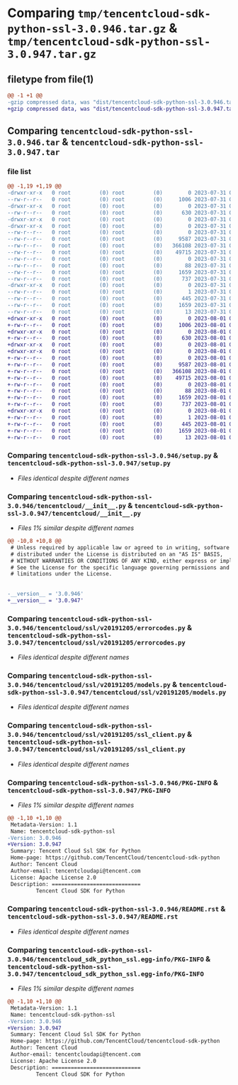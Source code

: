 # Comparing `tmp/tencentcloud-sdk-python-ssl-3.0.946.tar.gz` & `tmp/tencentcloud-sdk-python-ssl-3.0.947.tar.gz`

## filetype from file(1)

```diff
@@ -1 +1 @@
-gzip compressed data, was "dist/tencentcloud-sdk-python-ssl-3.0.946.tar", last modified: Mon Jul 31 00:35:13 2023, max compression
+gzip compressed data, was "dist/tencentcloud-sdk-python-ssl-3.0.947.tar", last modified: Tue Aug  1 00:55:28 2023, max compression
```

## Comparing `tencentcloud-sdk-python-ssl-3.0.946.tar` & `tencentcloud-sdk-python-ssl-3.0.947.tar`

### file list

```diff
@@ -1,19 +1,19 @@
-drwxr-xr-x   0 root         (0) root         (0)        0 2023-07-31 00:35:13.000000 tencentcloud-sdk-python-ssl-3.0.946/
--rw-r--r--   0 root         (0) root         (0)     1006 2023-07-31 00:35:12.000000 tencentcloud-sdk-python-ssl-3.0.946/setup.py
-drwxr-xr-x   0 root         (0) root         (0)        0 2023-07-31 00:35:13.000000 tencentcloud-sdk-python-ssl-3.0.946/tencentcloud/
--rw-r--r--   0 root         (0) root         (0)      630 2023-07-31 00:35:12.000000 tencentcloud-sdk-python-ssl-3.0.946/tencentcloud/__init__.py
-drwxr-xr-x   0 root         (0) root         (0)        0 2023-07-31 00:35:13.000000 tencentcloud-sdk-python-ssl-3.0.946/tencentcloud/ssl/
-drwxr-xr-x   0 root         (0) root         (0)        0 2023-07-31 00:35:13.000000 tencentcloud-sdk-python-ssl-3.0.946/tencentcloud/ssl/v20191205/
--rw-r--r--   0 root         (0) root         (0)        0 2023-07-31 00:35:12.000000 tencentcloud-sdk-python-ssl-3.0.946/tencentcloud/ssl/v20191205/__init__.py
--rw-r--r--   0 root         (0) root         (0)     9587 2023-07-31 00:35:12.000000 tencentcloud-sdk-python-ssl-3.0.946/tencentcloud/ssl/v20191205/errorcodes.py
--rw-r--r--   0 root         (0) root         (0)   366108 2023-07-31 00:35:12.000000 tencentcloud-sdk-python-ssl-3.0.946/tencentcloud/ssl/v20191205/models.py
--rw-r--r--   0 root         (0) root         (0)    49715 2023-07-31 00:35:12.000000 tencentcloud-sdk-python-ssl-3.0.946/tencentcloud/ssl/v20191205/ssl_client.py
--rw-r--r--   0 root         (0) root         (0)        0 2023-07-31 00:35:12.000000 tencentcloud-sdk-python-ssl-3.0.946/tencentcloud/ssl/__init__.py
--rw-r--r--   0 root         (0) root         (0)       88 2023-07-31 00:35:13.000000 tencentcloud-sdk-python-ssl-3.0.946/setup.cfg
--rw-r--r--   0 root         (0) root         (0)     1659 2023-07-31 00:35:13.000000 tencentcloud-sdk-python-ssl-3.0.946/PKG-INFO
--rw-r--r--   0 root         (0) root         (0)      737 2023-07-31 00:35:12.000000 tencentcloud-sdk-python-ssl-3.0.946/README.rst
-drwxr-xr-x   0 root         (0) root         (0)        0 2023-07-31 00:35:13.000000 tencentcloud-sdk-python-ssl-3.0.946/tencentcloud_sdk_python_ssl.egg-info/
--rw-r--r--   0 root         (0) root         (0)        1 2023-07-31 00:35:13.000000 tencentcloud-sdk-python-ssl-3.0.946/tencentcloud_sdk_python_ssl.egg-info/dependency_links.txt
--rw-r--r--   0 root         (0) root         (0)      445 2023-07-31 00:35:13.000000 tencentcloud-sdk-python-ssl-3.0.946/tencentcloud_sdk_python_ssl.egg-info/SOURCES.txt
--rw-r--r--   0 root         (0) root         (0)     1659 2023-07-31 00:35:13.000000 tencentcloud-sdk-python-ssl-3.0.946/tencentcloud_sdk_python_ssl.egg-info/PKG-INFO
--rw-r--r--   0 root         (0) root         (0)       13 2023-07-31 00:35:13.000000 tencentcloud-sdk-python-ssl-3.0.946/tencentcloud_sdk_python_ssl.egg-info/top_level.txt
+drwxr-xr-x   0 root         (0) root         (0)        0 2023-08-01 00:55:28.000000 tencentcloud-sdk-python-ssl-3.0.947/
+-rw-r--r--   0 root         (0) root         (0)     1006 2023-08-01 00:55:28.000000 tencentcloud-sdk-python-ssl-3.0.947/setup.py
+drwxr-xr-x   0 root         (0) root         (0)        0 2023-08-01 00:55:28.000000 tencentcloud-sdk-python-ssl-3.0.947/tencentcloud/
+-rw-r--r--   0 root         (0) root         (0)      630 2023-08-01 00:55:28.000000 tencentcloud-sdk-python-ssl-3.0.947/tencentcloud/__init__.py
+drwxr-xr-x   0 root         (0) root         (0)        0 2023-08-01 00:55:28.000000 tencentcloud-sdk-python-ssl-3.0.947/tencentcloud/ssl/
+drwxr-xr-x   0 root         (0) root         (0)        0 2023-08-01 00:55:28.000000 tencentcloud-sdk-python-ssl-3.0.947/tencentcloud/ssl/v20191205/
+-rw-r--r--   0 root         (0) root         (0)        0 2023-08-01 00:55:28.000000 tencentcloud-sdk-python-ssl-3.0.947/tencentcloud/ssl/v20191205/__init__.py
+-rw-r--r--   0 root         (0) root         (0)     9587 2023-08-01 00:55:28.000000 tencentcloud-sdk-python-ssl-3.0.947/tencentcloud/ssl/v20191205/errorcodes.py
+-rw-r--r--   0 root         (0) root         (0)   366108 2023-08-01 00:55:28.000000 tencentcloud-sdk-python-ssl-3.0.947/tencentcloud/ssl/v20191205/models.py
+-rw-r--r--   0 root         (0) root         (0)    49715 2023-08-01 00:55:28.000000 tencentcloud-sdk-python-ssl-3.0.947/tencentcloud/ssl/v20191205/ssl_client.py
+-rw-r--r--   0 root         (0) root         (0)        0 2023-08-01 00:55:28.000000 tencentcloud-sdk-python-ssl-3.0.947/tencentcloud/ssl/__init__.py
+-rw-r--r--   0 root         (0) root         (0)       88 2023-08-01 00:55:28.000000 tencentcloud-sdk-python-ssl-3.0.947/setup.cfg
+-rw-r--r--   0 root         (0) root         (0)     1659 2023-08-01 00:55:28.000000 tencentcloud-sdk-python-ssl-3.0.947/PKG-INFO
+-rw-r--r--   0 root         (0) root         (0)      737 2023-08-01 00:55:28.000000 tencentcloud-sdk-python-ssl-3.0.947/README.rst
+drwxr-xr-x   0 root         (0) root         (0)        0 2023-08-01 00:55:28.000000 tencentcloud-sdk-python-ssl-3.0.947/tencentcloud_sdk_python_ssl.egg-info/
+-rw-r--r--   0 root         (0) root         (0)        1 2023-08-01 00:55:28.000000 tencentcloud-sdk-python-ssl-3.0.947/tencentcloud_sdk_python_ssl.egg-info/dependency_links.txt
+-rw-r--r--   0 root         (0) root         (0)      445 2023-08-01 00:55:28.000000 tencentcloud-sdk-python-ssl-3.0.947/tencentcloud_sdk_python_ssl.egg-info/SOURCES.txt
+-rw-r--r--   0 root         (0) root         (0)     1659 2023-08-01 00:55:28.000000 tencentcloud-sdk-python-ssl-3.0.947/tencentcloud_sdk_python_ssl.egg-info/PKG-INFO
+-rw-r--r--   0 root         (0) root         (0)       13 2023-08-01 00:55:28.000000 tencentcloud-sdk-python-ssl-3.0.947/tencentcloud_sdk_python_ssl.egg-info/top_level.txt
```

### Comparing `tencentcloud-sdk-python-ssl-3.0.946/setup.py` & `tencentcloud-sdk-python-ssl-3.0.947/setup.py`

 * *Files identical despite different names*

### Comparing `tencentcloud-sdk-python-ssl-3.0.946/tencentcloud/__init__.py` & `tencentcloud-sdk-python-ssl-3.0.947/tencentcloud/__init__.py`

 * *Files 1% similar despite different names*

```diff
@@ -10,8 +10,8 @@
 # Unless required by applicable law or agreed to in writing, software
 # distributed under the License is distributed on an "AS IS" BASIS,
 # WITHOUT WARRANTIES OR CONDITIONS OF ANY KIND, either express or implied.
 # See the License for the specific language governing permissions and
 # limitations under the License.
 
 
-__version__ = '3.0.946'
+__version__ = '3.0.947'
```

### Comparing `tencentcloud-sdk-python-ssl-3.0.946/tencentcloud/ssl/v20191205/errorcodes.py` & `tencentcloud-sdk-python-ssl-3.0.947/tencentcloud/ssl/v20191205/errorcodes.py`

 * *Files identical despite different names*

### Comparing `tencentcloud-sdk-python-ssl-3.0.946/tencentcloud/ssl/v20191205/models.py` & `tencentcloud-sdk-python-ssl-3.0.947/tencentcloud/ssl/v20191205/models.py`

 * *Files identical despite different names*

### Comparing `tencentcloud-sdk-python-ssl-3.0.946/tencentcloud/ssl/v20191205/ssl_client.py` & `tencentcloud-sdk-python-ssl-3.0.947/tencentcloud/ssl/v20191205/ssl_client.py`

 * *Files identical despite different names*

### Comparing `tencentcloud-sdk-python-ssl-3.0.946/PKG-INFO` & `tencentcloud-sdk-python-ssl-3.0.947/PKG-INFO`

 * *Files 1% similar despite different names*

```diff
@@ -1,10 +1,10 @@
 Metadata-Version: 1.1
 Name: tencentcloud-sdk-python-ssl
-Version: 3.0.946
+Version: 3.0.947
 Summary: Tencent Cloud Ssl SDK for Python
 Home-page: https://github.com/TencentCloud/tencentcloud-sdk-python
 Author: Tencent Cloud
 Author-email: tencentcloudapi@tencent.com
 License: Apache License 2.0
 Description: ============================
         Tencent Cloud SDK for Python
```

### Comparing `tencentcloud-sdk-python-ssl-3.0.946/README.rst` & `tencentcloud-sdk-python-ssl-3.0.947/README.rst`

 * *Files identical despite different names*

### Comparing `tencentcloud-sdk-python-ssl-3.0.946/tencentcloud_sdk_python_ssl.egg-info/PKG-INFO` & `tencentcloud-sdk-python-ssl-3.0.947/tencentcloud_sdk_python_ssl.egg-info/PKG-INFO`

 * *Files 1% similar despite different names*

```diff
@@ -1,10 +1,10 @@
 Metadata-Version: 1.1
 Name: tencentcloud-sdk-python-ssl
-Version: 3.0.946
+Version: 3.0.947
 Summary: Tencent Cloud Ssl SDK for Python
 Home-page: https://github.com/TencentCloud/tencentcloud-sdk-python
 Author: Tencent Cloud
 Author-email: tencentcloudapi@tencent.com
 License: Apache License 2.0
 Description: ============================
         Tencent Cloud SDK for Python
```


